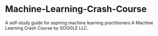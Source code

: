 # Machine-Learning-Crash-Course
A self-study guide for aspiring machine learning practitioners
A Machine Learning Crash Course by GOOGLE LLC.
